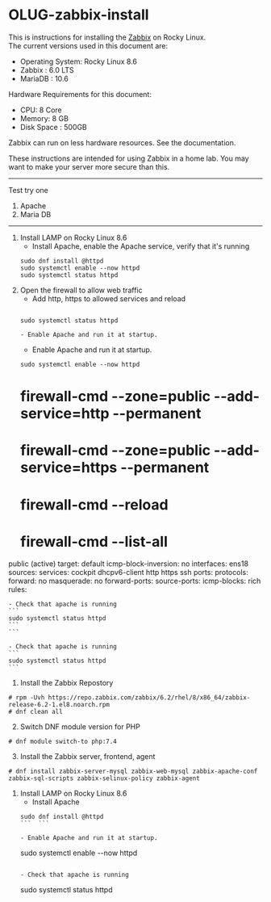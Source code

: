 # OLUG-zabbix-install

This is instructions for installing the [Zabbix](https://www.zabbix.com) on Rocky Linux.  
The current versions used in this document are:
 - Operating System:  Rocky Linux 8.6
 - Zabbix 	   :  6.0 LTS
 - MariaDB         :  10.6

Hardware Requirements for this document:
 - CPU: 8 Core
 - Memory: 8 GB
 - Disk Space : 500GB

Zabbix can run on less hardware resources.  See the documentation. 

These instructions are intended for using Zabbix in a home lab. You may want to make your server more secure than this.

---
Test try one
1. Apache
2. Maria DB

---
 1. Install LAMP on Rocky Linux 8.6
    - Install Apache, enable the Apache service, verify that it's running
    ```
    sudo dnf install @httpd 
    sudo systemctl enable --now httpd
    sudo systemctl status httpd
    ```
 2. Open the firewall to allow web traffic
    - Add http, https to allowed services and reload
    ```
    
    sudo systemctl status httpd
    ```
    ```
    - Enable Apache and run it at startup. 
    ```
     - Enable Apache and run it at startup. 
    ```
    sudo systemctl enable --now httpd
    ```
    # firewall-cmd --zone=public --add-service=http  --permanent
    # firewall-cmd --zone=public --add-service=https --permanent
    # firewall-cmd --reload
    # firewall-cmd --list-all
public (active)
  target: default
  icmp-block-inversion: no
  interfaces: ens18
  sources:
  services: cockpit dhcpv6-client http https ssh
  ports:
  protocols:
  forward: no
  masquerade: no
  forward-ports:
  source-ports:
  icmp-blocks:
  rich rules:

    
    - Check that apache is running
    ```
    sudo systemctl status httpd
    ```
    ```
    
    - Check that apache is running
    ```
    sudo systemctl status httpd
    ```


1. Install the Zabbix Repostory
```
# rpm -Uvh https://repo.zabbix.com/zabbix/6.2/rhel/8/x86_64/zabbix-release-6.2-1.el8.noarch.rpm
# dnf clean all
```
2. Switch DNF module version for PHP
```
# dnf module switch-to php:7.4
```
3. Install the Zabbix server, frontend, agent
```
# dnf install zabbix-server-mysql zabbix-web-mysql zabbix-apache-conf zabbix-sql-scripts zabbix-selinux-policy zabbix-agent
```
1. Install LAMP on Rocky Linux 8.6
    - Install Apache
    ```
    sudo dnf install @httpd
    ```  ```
    
    - Enable Apache and run it at startup. 
    ```
    sudo systemctl enable --now httpd
    ```
    
    - Check that apache is running
    ```
    sudo systemctl status httpd
    ```

    
   

